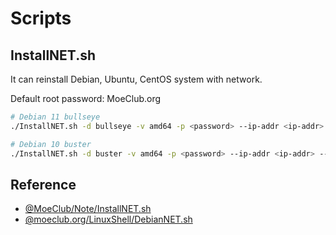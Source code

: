 # Scripts

## InstallNET.sh

It can reinstall Debian, Ubuntu, CentOS system with network.

Default root password: MoeClub.org

```sh
# Debian 11 bullseye
./InstallNET.sh -d bullseye -v amd64 -p <password> --ip-addr <ip-addr> --ip-gate <ip-gate> --ip-mask <ip-mask>

# Debian 10 buster
./InstallNET.sh -d buster -v amd64 -p <password> --ip-addr <ip-addr> --ip-gate <ip-gate> --ip-mask <ip-mask>
```

## Reference

- [@MoeClub/Note/InstallNET.sh](https://github.com/MoeClub/Note/blob/831e378278cd4d7fc890213329c4b5234f8b91d8/InstallNET.sh)
- [@moeclub.org/LinuxShell/DebianNET.sh](https://moeclub.org/attachment/LinuxShell/DebianNET.sh)
